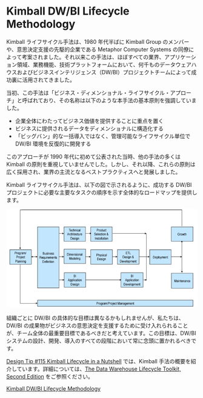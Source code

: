 # Kimball DW/BI Lifecycle Methodology

Kimball ライフサイクル手法は、1980 年代半ばに Kimball Group のメンバーや、意思決定支援の先駆的企業である Metaphor Computer Systems の同僚によって考案されました。それ以来この手法は、ほぼすべての業界、アプリケーション領域、業務機能、技術プラットフォームにおいて、何千ものデータウェアハウスおよびビジネスインテリジェンス（DW/BI）プロジェクトチームによって成功裏に活用されてきました。

当初、この手法は「ビジネス・ディメンショナル・ライフサイクル・アプローチ」と呼ばれており、その名称は以下のような本手法の基本原則を強調していました。

- 企業全体にわたってビジネス価値を提供することに重点を置く
- ビジネスに提供されるデータをディメンショナルに構造化する
- 「ビッグバン」的な一括導入ではなく、管理可能なライフサイクル単位で DW/BI 環境を反復的に開発する

このアプローチが 1990 年代に初めて公表された当時、他の手法の多くは Kimball の原則を重視していませんでした。しかし、それ以降、これらの原則は広く採用され、業界の主流となるベストプラクティスへと発展しました。

Kimball ライフサイクル手法は、以下の図で示されるように、成功する DW/BI プロジェクトに必要な主要なタスクの順序を示す全体的なロードマップを提供します。

![](./Kimball-DWBI-Lifecycle-Methodology.png)

組織ごとに DW/BI の具体的な目標は異なるかもしれませんが、私たちは、DW/BI の成果物がビジネスの意思決定を支援するために受け入れられることが、チーム全体の最重要目標であるべきだと考えています。この目標は、DW/BI システムの設計、開発、導入のすべての段階において常に念頭に置かれるべきです。

[Design Tip #115 Kimball Lifecycle in a Nutshell](https://www.kimballgroup.com/2009/08/design-tip-115-kimball-lifecycle-in-a-nutshell/) では、Kimball 手法の概要を紹介しています。詳細については、[The Data Warehouse Lifecycle Toolkit, Second Edition](https://www.kimballgroup.com/data-warehouse-business-intelligence-resources/books/data-warehouse-dw-lifecycle-toolkit/) をご参照ください。

[Kimball DW/BI Lifecycle Methodology](https://www.kimballgroup.com/data-warehouse-business-intelligence-resources/kimball-techniques/dw-bi-lifecycle-method/)
